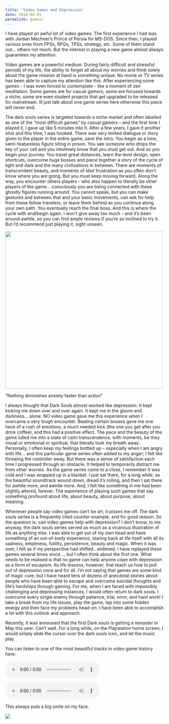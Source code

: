 ```yaml
---
title: 'Video Games and Depression'
date: 2018-04-01
permalink: games/
---
```


I have played an awful lot of video games. The first experience I had was with Jordan Mechner’s Prince of Persia for MS-DOS. Since then, I played various ones from FPSs, RPGs, TPSs, strategy, etc. Some of them stand out... others not much. But the interest in playing a new game almost always guarantees my attention. 

Video games are a powerful medium. During fairly difficult and stressful periods of my life, the ability to forget all about my worries and think solely about the game mission at hand is something unique. No movie or TV series has been able to capture my attention like this. After experiencing some games - I was even forced to contemplate - like a moment of zen meditation. Some games are for casual gamers, some are focused towards a niche, some are even student projects that get upgraded to be released for mainstream. Ill just talk about one game series here otherwise this piece will never end. 

The dark souls series is targeted towards a niche market and often labelled as one of the “most difficult games” by casual gamers – and the first time I played it, I gave up like 5 minutes into it. After a few years, I gave it another shot and this time, I was hooked. There was very limited dialogue or story given to the player in the entire game, save the intro. You begin as a lone, semi-featureless figure siting in prison. You see someone who drops the key of your cell and you intuitively know that you must get out. And so you begin your journey. You travel great distances, learn the level design, open shortcuts, overcome huge bosses and piece together a story of the cycle of light and dark and the many civilizations in between. There are moments of transcendent beauty, and moments of idiot frustration as you often don’t know where you are going. But you must keep moving forward. Along the way, you encounter others players - who also happen to literally be other players of the game... consciously you are being connected with these ghostly figures running around. You cannot speak, but you can make gestures and between that and your basic movements, can ask for help from these fellow travelers, or leave them behind as you continue along your own path. You eventually reach the final boss. And this is where the cycle with end/begin again. I won’t give away too much - and it’s been around awhile, so you can find ample reviews if you’re so inclined to try it. But I’d recommend just playing it, sight unseen. 

<img src="https://github.com/drsamirkhan/tkhan.github.io/blob/master/files/DSPOSTER.jpg" width="500">

“Nothing diminishes anxiety faster than action”

I always thought that Dark Souls almost worked like depression. It kept kicking me down over and over again. It kept me in the gloom and darkness... alone. NO video game gave me this experience when I overcame a very tough encounter. Beating certain bosses gave me one heck of a rush of emotions, a much needed kick (the one you get after you drink coffee), and this had a positive effect. The pace and the beauty of the game lulled me into a state of calm transcendence, with moments, be they visual or emotional or spiritual, that literally took my breath away. Personally, I often keep my feelings bottled up – especially when I am angry with life... and this particular game series often added to my anger; I felt like throwing the controller away. But there was a sense of satisfaction each time I progressed through an obstacle. It helped to temporarily distract me from other worries. As the game series came to a close, I remember it was cold and I was wrapped up in a blanket. I just sat there, for a long while, as the beautiful soundtrack wound down, dread it’s rolling, and then I sat there for awhile more, and awhile more. And, I felt like something in me had been slightly altered, forever. The experience of playing such games that say something profound about life, about beauty, about purpose, about meaning. 

Whenever people say video games can’t be art, it pisses me off. The dark souls series is a frequently cited counter-example, and for good reason. So the question is: can video games help with depression? I don’t know, to me anyway, the dark souls series served as much as a vicarious illustration of life as anything else. I was able to get out of my own head and have something of an out-of-body experience, staring back at life itself with all its sadness, emptiness, futility, persistence, beauty and magic. When it was over, I felt as if my perspective had shifted…widened. I have replayed these games several times since…, but I often think about the first one. What needs to be realised is that no game can help anyone cope with depression as a form of escapism. Its life lessons, however, that teach us how to pull out of depression once and for all. I’m not saying that games are some kind of magic cure, but I have heard tens of dozens of anecdotal stories about people who have been able to escape and overcome suicidal thoughts and life’s hardships through gaming. For me, when I am faced with impossibly challenging and depressing instances, I would often return to dark souls. I overcome every single enemy through patience, trial, error, and hard work! I take a break from my life issues, play the game, tap into some hidden energy and then face my problems head-on. I have been able to accomplish a lot with this outlook and approach. 

Recently, it was announed that the first Dark souls is getting a remaster in May this year. Can't wait. For a long while, on the Playstation home screen, I would simply slide the cursor over the dark souls icon, and let the music play. 

You can listen to one of the most beautiful tracks in video game history here:

<audio src="https://github.com/drsamirkhan/tkhan.github.io/blob/master/files/05%20-%20Epilogue%20(Alternative%20Edit).mp3" controls preload></audio>

<audio src="audio.mp3" controls preload></audio>

This always puts a big smile on my face. 

![](https://github.com/drsamirkhan/tkhan.github.io/blob/master/files/darksouls.gif?raw=true)

